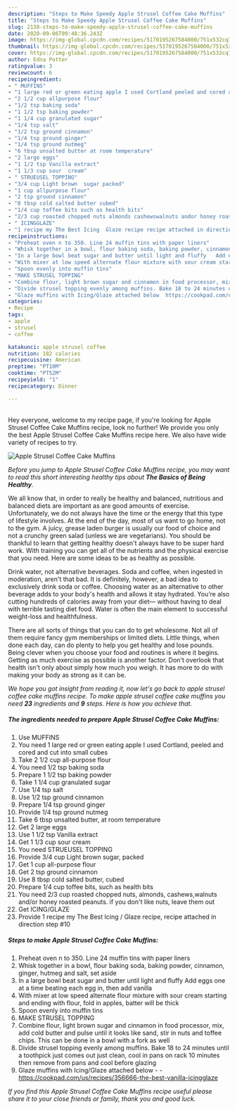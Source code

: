 ```yaml
---
description: "Steps to Make Speedy Apple Strusel Coffee Cake Muffins"
title: "Steps to Make Speedy Apple Strusel Coffee Cake Muffins"
slug: 2138-steps-to-make-speedy-apple-strusel-coffee-cake-muffins
date: 2020-09-06T09:48:36.243Z
image: https://img-global.cpcdn.com/recipes/5170195267584000/751x532cq70/apple-strusel-coffee-cake-muffins-recipe-main-photo.jpg
thumbnail: https://img-global.cpcdn.com/recipes/5170195267584000/751x532cq70/apple-strusel-coffee-cake-muffins-recipe-main-photo.jpg
cover: https://img-global.cpcdn.com/recipes/5170195267584000/751x532cq70/apple-strusel-coffee-cake-muffins-recipe-main-photo.jpg
author: Edna Potter
ratingvalue: 3
reviewcount: 6
recipeingredient:
- " MUFFINS"
- "1 large red or green eating apple I used Cortland peeled and cored and cut into small cubes"
- "2 1/2 cup allpurpose flour"
- "1/2 tsp baking soda"
- "1 1/2 tsp baking powder"
- "1 1/4 cup granulated sugar"
- "1/4 tsp salt"
- "1/2 tsp ground cinnamon"
- "1/4 tsp ground ginger"
- "1/4 tsp ground nutmeg"
- "6 tbsp unsalted butter at room temperature"
- "2 large eggs"
- "1 1/2 tsp Vanilla extract"
- "1 1/3 cup sour  cream"
- " STRUEUSEL TOPPING"
- "3/4 cup Light brown  sugar packed"
- "1 cup allpurpose flour"
- "2 tsp ground cinnamon"
- "8 tbsp cold salted butter cubed"
- "1/4 cup toffee bits such as health bits"
- "2/3 cup roasted chopped nuts almonds cashewswalnuts andor honey roasted peanuts if you dont like nuts leave them out"
- " ICINGGLAZE"
- "1 recipe my The Best Icing  Glaze recipe recipe attached in direction step 10"
recipeinstructions:
- "Preheat oven n to 350. Line 24 muffin tins with paper liners"
- "Whisk together in a bowl, flour baking soda, baking powder, cinnamon, ginger, hutmeg and salt, set aside"
- "In a large bowl beat sugar and butter until light and fluffy   Add eggs one at a time beating each egg in, then add vanilla"
- "With mixer at low speed alternate flour mixture with sour cream starting and ending with flour, fold in apples, batter will be thick"
- "Spoon evenly into muffin tins"
- "MAKE STRUSEL TOPPING"
- "Combine flour, light brown sugar and cinnamon in food processor, mix, add cold butter and pulse until it looks like sand, stir in nuts and toffee chips. This can be done in a bowl with a fork as well"
- "Divide strusel topping evenly among muffins. Bake 18 to 24 minutes until a toothpick just comes out just clean, cool in pans on rack 10 minutes then remove from pans and cool before glazing"
- "Glaze muffins with Icing/Glaze attached below  https://cookpad.com/us/recipes/356666-the-best-vanilla-icingglaze"
categories:
- Recipe
tags:
- apple
- strusel
- coffee

katakunci: apple strusel coffee 
nutrition: 182 calories
recipecuisine: American
preptime: "PT10M"
cooktime: "PT52M"
recipeyield: "1"
recipecategory: Dinner

---
```

<br>
Hey everyone, welcome to my recipe page, if you're looking for Apple Strusel Coffee Cake Muffins recipe, look no further! We provide you only the best Apple Strusel Coffee Cake Muffins recipe here. We also have wide variety of recipes to try.
<br>


![Apple Strusel Coffee Cake Muffins](https://img-global.cpcdn.com/recipes/5170195267584000/751x532cq70/apple-strusel-coffee-cake-muffins-recipe-main-photo.jpg)

<i>Before you jump to Apple Strusel Coffee Cake Muffins recipe, you may want to read this short interesting healthy tips about <strong>The Basics of Being Healthy</strong>.</i>

We all know that, in order to really be healthy and balanced, nutritious and balanced diets are important as are good amounts of exercise. Unfortunately, we do not always have the time or the energy that this type of lifestyle involves. At the end of the day, most of us want to go home, not to the gym. A juicy, grease laden burger is usually our food of choice and not a crunchy green salad (unless we are vegetarians). You should be thankful to learn that getting healthy doesn't always have to be super hard work. With training you can get all of the nutrients and the physical exercise that you need. Here are some ideas to be as healthy as possible.

Drink water, not alternative beverages. Soda and coffee, when ingested in moderation, aren't that bad. It is definitely, however, a bad idea to exclusively drink soda or coffee. Choosing water as an alternative to other beverage adds to your body's health and allows it stay hydrated. You’re also cutting hundreds of calories away from your diet— without having to deal with terrible tasting diet food. Water is often the main element to successful weight-loss and healthfulness.

There are all sorts of things that you can do to get wholesome. Not all of them require fancy gym memberships or limited diets. Little things, when done each day, can do plenty to help you get healthy and lose pounds. Being clever when you choose your food and routines is where it begins. Getting as much exercise as possible is another factor. Don't overlook that health isn't only about simply how much you weigh. It has more to do with making your body as strong as it can be. 


<i>We hope you got insight from reading it, now let's go back to apple strusel coffee cake muffins recipe. To make apple strusel coffee cake muffins you need <strong>23</strong> ingredients and <strong>9</strong> steps. Here is how you achieve that.
</i>

##### The ingredients needed to prepare Apple Strusel Coffee Cake Muffins:

1. Use  MUFFINS
1. You need 1 large red or green eating apple I used Cortland, peeled and cored and cut into small cubes
1. Take 2 1/2 cup all-purpose flour
1. You need 1/2 tsp baking soda
1. Prepare 1 1/2 tsp baking powder
1. Take 1 1/4 cup granulated sugar
1. Use 1/4 tsp salt
1. Use 1/2 tsp ground cinnamon
1. Prepare 1/4 tsp ground ginger
1. Provide 1/4 tsp ground nutmeg
1. Take 6 tbsp unsalted butter, at room temperature
1. Get 2 large eggs
1. Use 1 1/2 tsp Vanilla extract
1. Get 1 1/3 cup sour  cream
1. You need  STRUEUSEL TOPPING
1. Provide 3/4 cup Light brown  sugar, packed
1. Get 1 cup all-purpose flour
1. Get 2 tsp ground cinnamon
1. Use 8 tbsp cold salted butter, cubed
1. Prepare 1/4 cup toffee bits, such as health bits
1. You need 2/3 cup roasted chopped nuts, almonds, cashews,walnuts and/or honey roasted peanuts. if you don&#39;t like nuts, leave them out
1. Get  ICING/GLAZE
1. Provide 1 recipe my The Best Icing / Glaze recipe, recipe attached in direction step #10


##### Steps to make Apple Strusel Coffee Cake Muffins:

1. Preheat oven n to 350. Line 24 muffin tins with paper liners
1. Whisk together in a bowl, flour baking soda, baking powder, cinnamon, ginger, hutmeg and salt, set aside
1. In a large bowl beat sugar and butter until light and fluffy   Add eggs one at a time beating each egg in, then add vanilla
1. With mixer at low speed alternate flour mixture with sour cream starting and ending with flour, fold in apples, batter will be thick
1. Spoon evenly into muffin tins
1. MAKE STRUSEL TOPPING
1. Combine flour, light brown sugar and cinnamon in food processor, mix, add cold butter and pulse until it looks like sand, stir in nuts and toffee chips. This can be done in a bowl with a fork as well
1. Divide strusel topping evenly among muffins. Bake 18 to 24 minutes until a toothpick just comes out just clean, cool in pans on rack 10 minutes then remove from pans and cool before glazing
1. Glaze muffins with Icing/Glaze attached below -  - https://cookpad.com/us/recipes/356666-the-best-vanilla-icingglaze


<i>If you find this Apple Strusel Coffee Cake Muffins recipe useful please share it to your close friends or family, thank you and good luck.</i>
